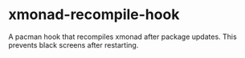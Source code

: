 # xmonad-recompile-hook

A pacman hook that recompiles xmonad after package updates.
This prevents black screens after restarting.

